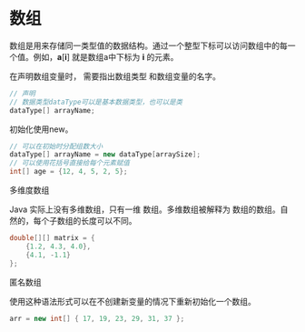 # 数组

数组是用来存储同一类型值的数据结构。通过一个整型下标可以访问数组中的每一个值。例如，**a**[**i**] 就是数组a中下标为 **i** 的元素。

在声明数组变量时， 需要指出数组类型 和数组变量的名字。

```java
// 声明
// 数据类型dataType可以是基本数据类型，也可以是类
dataType[] arrayName;
```

初始化使用new。

```java
// 可以在初始时分配组数大小
dataType[] arrayName = new dataType[arraySize];
// 可以使用花括号直接给每个元素赋值
int[] age = {12, 4, 5, 2, 5};
```

多维度数组

Java 实际上没有多维数组，只有一维  数组。多维数组被解释为 数组的数组。自然的，每个子数组的长度可以不同。

```java
double[][] matrix = {
    {1.2, 4.3, 4.0}, 
    {4.1, -1.1}
};
```

匿名数组

使用这种语法形式可以在不创建新变量的情况下重新初始化一个数组。

```java
arr = new int[] { 17, 19, 23, 29, 31, 37 };
```


